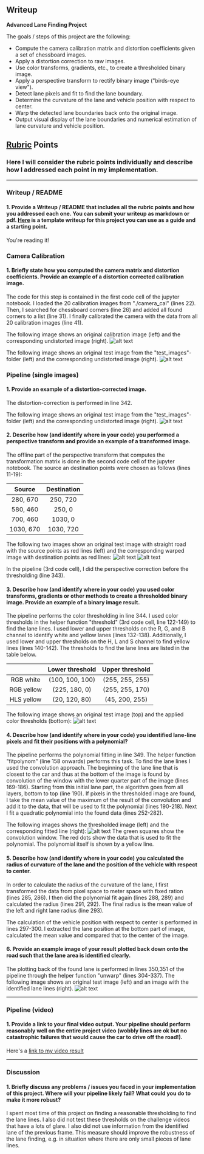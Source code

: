 ## Writeup

**Advanced Lane Finding Project**

The goals / steps of this project are the following:

* Compute the camera calibration matrix and distortion coefficients given a set of chessboard images.
* Apply a distortion correction to raw images.
* Use color transforms, gradients, etc., to create a thresholded binary image.
* Apply a perspective transform to rectify binary image ("birds-eye view").
* Detect lane pixels and fit to find the lane boundary.
* Determine the curvature of the lane and vehicle position with respect to center.
* Warp the detected lane boundaries back onto the original image.
* Output visual display of the lane boundaries and numerical estimation of lane curvature and vehicle position.

[//]: # (Image References)

[image_UndistortCalibration]: ./output_images/UndistortCalibration.PNG "Undistorted calibration image"
[image_UndistortTest]: ./output_images/UndistortTest.PNG "Undistorted test image"
[image_WarpTest1]: ./output_images/WarpTest1.PNG "Warped test image"
[image_WarpTest2]: ./output_images/WarpTest2.PNG "Warped test image"
[image_Threshold]: ./output_images/Threshold.PNG "Applied thresholds"
[image_PolyFit]: ./output_images/PolyFit.PNG "Fitted polynomial"
[image_PlotBack]: ./output_images/PlotBack.PNG "Found lane plotted back to original image"

[image1]: ./examples/undistort_output.png "Undistorted"
[image2]: ./test_images/test1.jpg "Road Transformed"
[image3]: ./examples/binary_combo_example.jpg "Binary Example"
[image4]: ./examples/warped_straight_lines.jpg "Warp Example"
[image5]: ./examples/color_fit_lines.jpg "Fit Visual"
[image6]: ./examples/example_output.jpg "Output"
[video1]: ./project_video.mp4 "Video"

## [Rubric](https://review.udacity.com/#!/rubrics/571/view) Points

### Here I will consider the rubric points individually and describe how I addressed each point in my implementation.  

---

### Writeup / README

#### 1. Provide a Writeup / README that includes all the rubric points and how you addressed each one.  You can submit your writeup as markdown or pdf.  [Here](https://github.com/udacity/CarND-Advanced-Lane-Lines/blob/master/writeup_template.md) is a template writeup for this project you can use as a guide and a starting point.  

You're reading it!

### Camera Calibration

#### 1. Briefly state how you computed the camera matrix and distortion coefficients. Provide an example of a distortion corrected calibration image.

The code for this step is contained in the first code cell of the jupyter notebook.
I loaded the 20 calibration images from "./camera_cal" (lines 22). Then, I searched for chessboard corners (line 26) and added all found corners to a list (line 31).
I finally calibrated the camera with the data from all 20 calibration images (line 41).

The following image shows an original calibration image (left) and the corresponding undistorted image (right).
![alt text][image_UndistortCalibration]

The following image shows an original test image from the "test_images"-folder (left) and the corresponding undistorted image (right).
![alt text][image_UndistortTest]

### Pipeline (single images)

#### 1. Provide an example of a distortion-corrected image.

The distortion-correction is performed in line 342.

The following image shows an original test image from the "test_images"-folder (left) and the corresponding undistorted image (right).
![alt text][image_UndistortTest]

#### 2. Describe how (and identify where in your code) you performed a perspective transform and provide an example of a transformed image.

The offline part of the perspective transform that computes the transformation matrix is done in the second code cell of the jupyter notebook.
The source an destination points were chosen as follows (lines 11-19):

| Source        | Destination   |
|:-------------:|:-------------:|
| 280, 670      | 250, 720        |
| 580, 460      | 250, 0          |
| 700, 460      | 1030, 0      |
| 1030, 670     | 1030, 720        |

The following two images show an original test image with straight road with the source points as red lines (left) and the corresponding warped image with destination points as red lines:
![alt text][image_WarpTest1]
![alt text][image_WarpTest2]

In the pipeline (3rd code cell), I did the perspective correction before the thresholding (line 343).


#### 3. Describe how (and identify where in your code) you used color transforms, gradients or other methods to create a thresholded binary image.  Provide an example of a binary image result.

The pipeline performs the color thresholding in line 344.
I used color thresholds in the helper function "threshold" (3rd code cell, line 122-149) to find the lane lines.
I used lower and upper thresholds on the R, G, and B channel to identify white and yellow lanes (lines 132-138).
Additionally, I used lower and upper thresholds on the H, L and S channel to find yellow lines (lines 140-142).
The thresholds to find the lane lines are listed in the table below.

|| Lower threshold        | Upper threshold   |
|:--:|:-------------:|:-------------:|
|RGB white| (100, 100, 100)      | (255, 255, 255)        |
|RGB yellow| (225, 180, 0)      | (255, 255, 170)          |
|HLS yellow| (20, 120, 80)      | (45, 200, 255)      |

The following image shows an original test image (top) and the applied color thresholds (bottom):
![alt text][image_Threshold]


#### 4. Describe how (and identify where in your code) you identified lane-line pixels and fit their positions with a polynomial?

The pipeline performs the polynomial fitting in line 349.
The helper function "fitpolynom" (line 158 onwards) performs this task.
To find the lane lines I used the convolution approach.
The beginning of the lane line that is closest to the car and thus at the bottom of the image is found by convolution of the window with the lower quarter part of the image (lines 169-186).
Starting from this initial lane part, the algorithm goes from all layers, bottom to top (line 190).
If pixels in the thresholded image are found, I take the mean value of the maximum of the result of the convolution and add it to the data, that will be used to fit the polynomial (lines 190-218).
Next I fit a quadratic polynomial into the found data (lines 252-282).

The following images shows the thresholded image (left) and the corresponding fitted line (right):
![alt text][image_PolyFit]
The green squares show the convolution window.
The red dots show the data that is used to fit the polynomial.
The polynomial itself is shown by a yellow line.


#### 5. Describe how (and identify where in your code) you calculated the radius of curvature of the lane and the position of the vehicle with respect to center.

In order to calculate the radius of the curvature of the lane, I first transformed the data from pixel space to meter space with fixed ration (lines 285, 286).
I then did the polynomial fit again (lines 288, 289) and calculated the radius (lines 291, 292).
The final radius is the mean value of the left and right lane radius (line 293).

The calculation of the vehicle position with respect to center is performed in lines 297-300.
I extracted the lane position at the bottom part of image, calculated the mean value and compared that to the center of the image.


#### 6. Provide an example image of your result plotted back down onto the road such that the lane area is identified clearly.

The plotting back of the found lane is performed in lines 350,351 of the pipeline through the helper function "unwarp" (lines 304-337).
The following image shows an original test image (left) and an image with the identified lane lines (right).
![alt text][image_PlotBack]



---

### Pipeline (video)

#### 1. Provide a link to your final video output.  Your pipeline should perform reasonably well on the entire project video (wobbly lines are ok but no catastrophic failures that would cause the car to drive off the road!).

Here's a [link to my video result](./project_video_result.mp4)

---

### Discussion

#### 1. Briefly discuss any problems / issues you faced in your implementation of this project.  Where will your pipeline likely fail?  What could you do to make it more robust?

I spent most time of this project on finding a reasonable thresholding to find the lane lines.
I also did not test these thresholds on the challenge videos that have a lots of glare.
I also did not use information from the identified lane of the previous frame.
This measure should improve the robustness of the lane finding, e.g. in situation where there are only small pieces of lane lines.
